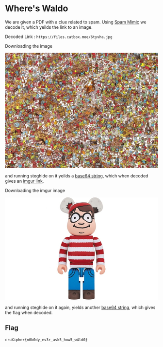 # Where's Waldo

We are given a PDF with a clue related to spam. Using [Spam Mimic](https://www.spammimic.com/) we decode it, which yeilds the link to an image.

Decoded Link : `https://files.catbox.moe/6tyvha.jpg`

Downloading the image

![](./6tyvha.jpg)

 and running steghide on it yeilds a [base64 string](./steganopayload583495.txt), which when decoded gives an [imgur link](https://imgur.com/CzDPAUF).

Downloading the imgur image

![](./CzDPAUF.jpeg)

 and running steghide on it again, yields another [base64 string](./steganopayload583054.txt), which gives the flag when decoded.

## Flag
```
cruXipher{n0b0dy_ev3r_ask5_how5_w4ld0}
```